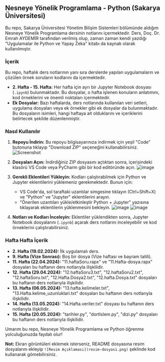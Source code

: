 ## Nesneye Yönelik Programlama - Python (Sakarya Üniversitesi)

Bu repo, Sakarya Üniversitesi Yönetim Bilişim Sistemleri bölümünde aldığım Nesneye Yönelik Programlama dersinin notlarını içermektedir. Ders, Doç. Dr. Emrah AYDEMİR tarafından verilmiş olup, zaman zaman kendi yazdığı "Uygulamalar ile Python ve Yapay Zeka" kitabı da kaynak olarak kullanılmıştır.

### İçerik

Bu repo, haftalık ders notlarının yanı sıra derslerde yapılan uygulamaların ve çözülen örnek soruların kodlarını da içermektedir. 

* **2. Hafta - 15. Hafta:** Her hafta için ayrı bir Jupyter Notebook dosyası (`.ipynb`) bulunmaktadır. Bu dosyalar, o hafta işlenen konuların anlatımını, kod örneklerini ve önemli noktaları içermektedir.
* **Ek Dosyalar:** Bazı haftalarda, ders notlarında kullanılan veri setleri, uygulama dosyaları veya ek örnekler gibi ek dosyalar da bulunmaktadır. Bu dosyaların isimleri, hangi haftaya ait olduklarını ve içeriklerini belirtecek şekilde düzenlenmiştir.

### Nasıl Kullanılır

1. **Repoyu İndirin:** Bu repoyu bilgisayarınıza indirmek için yeşil "Code" butonuna tıklayıp "Download ZIP" seçeneğini kullanabilirsiniz. ![Screenshot](https://github.com/M-Reyy/Nesneye-Dayali-Programlama-Python-/assets/55940636/69db3076-8b3d-422a-a8e8-32643eaff8c4)

2. **Dosyaları Açın:** İndirdiğiniz ZIP dosyasını açtıktan sonra, içerisindeki klasörü VS Code veya PyCharm gibi bir kod editöründe açın. ![image](https://github.com/M-Reyy/Nesneye-Dayali-Programlama-Python-/assets/55940636/08f8c6e4-9cb3-4b09-a57f-b8843cc976b0)

3. **Gerekli Eklentileri Yükleyin:** Kodları çalıştırabilmek için Python ve Jupyter eklentilerini yüklemeniz gerekmektedir. Bunun için:
    * VS Code'da, sol taraftaki uzantılar simgesine tıklayın (Ctrl+Shift+X) ve "Python" ve "Jupyter" eklentilerini arayın.
    *  "Önerilen uzantıları yükle/etkinleştir Python + Jupyter" yazısına tıklayarak eklentilerin yüklenmesini bekleyin.  ![image](https://github.com/M-Reyy/Nesneye-Dayali-Programlama-Python-/assets/55940636/96b5ac6f-2125-47eb-962f-bb9719d56938) ![image](https://github.com/M-Reyy/Nesneye-Dayali-Programlama-Python-/assets/55940636/811cfd3b-ca17-4588-af9c-475e7d345bd9)


4. **Notları ve Kodları İnceleyin:** Eklentiler yüklendikten sonra, Jupyter Notebook dosyalarını (`.ipynb`) açarak ders notlarını inceleyebilir ve kod örneklerini çalıştırabilirsiniz.

### Hafta Hafta İçerik

* **2. Hafta (19.02.2024):**  İlk uygulamalı ders.
* **9. Hafta (Vize Sonrası):** Boş bir dosya (Vize haftası ve bayram tatili).
* **11. Hafta (22.04.2024):**  "11.haftaSoru.rapx" ve "11.Hafta-dosya.rapx" dosyaları bu haftanın ders notlarıyla ilişkilidir.
* **12. Hafta (29.04.2024):**  "12.haftaSoru3.txt", "12.haftaSoru2.txt", "12.haftaSoru.txt", "12.Hafta.Dosya2.txt", "12.hafta.Dosya.txt" dosyaları bu haftanın ders notlarıyla ilişkilidir.
* **13. Hafta (06.05.2024):**  "13.hafta.kelimeler.txt", "13.Hafta.kelime_uzunluklari.txt" dosyaları bu haftanın ders notlarıyla ilişkilidir.
* **14. Hafta (13.05.2024):**  "14.Hafta.veriler.txt" dosyası bu haftanın ders notlarıyla ilişkilidir.
* **15. Hafta (20.05.2024):** "tarihler.py", "dortIslem.py", "dizi.py" dosyaları bu haftanın ders notlarıyla ilişkilidir.

Umarım bu repo, Nesneye Yönelik Programlama ve Python öğrenme yolculuğunuzda faydalı olur!

**Not:** Ekran görüntüleri eklemek isterseniz, README dosyasına resim dosyalarını ekleyip  `![Resim Açıklaması](resim-dosyasi.png)`  şeklinde kod kullanarak gömebilirsiniz.
